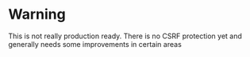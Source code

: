 # Warning
This is not really production ready.
There is no CSRF protection yet and generally needs some improvements in certain areas